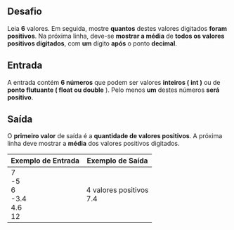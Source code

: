 
## Desafio

Leia  **6**  valores. Em seguida, mostre  **quantos**  destes valores digitados **foram positivos**. Na próxima linha, deve-se  **mostrar a média**  de  **todos os valores positivos digitados**, com  **um**  dígito  **após**  o ponto  **decimal**.

## Entrada

A entrada contém  **6 números**  que podem ser valores  **inteiros ( int )** ou de  **ponto flutuante ( float ou double** ). Pelo menos  **um**  destes números  **será positivo**.

## Saída

O  **primeiro valor**  de saída é a  **quantidade de valores positivos**. A próxima linha deve mostrar a  **média**  dos valores positivos digitados.

|**Exemplo de Entrada** | **Exemplo de Saída** |
|---- |----
|7  <br> -5  <br> 6 <br> -3.4  <br> 4.6  <br> 12| 4 valores positivos <br> 7.4